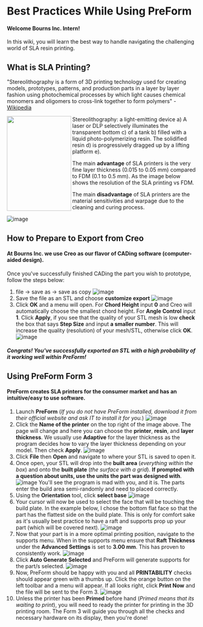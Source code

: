 # Best Practices While Using PreForm
#### Welcome Bourns Inc. Intern!
In this wiki, you will learn the best way to handle navigating the challenging world of SLA resin printing.

## What is SLA Printing?
"Stereolithography is a form of 3D printing technology used for creating models, prototypes, patterns, and production parts in a layer by layer fashion using photochemical processes by which light causes chemical monomers and oligomers to cross-link together to form polymers" - [Wikipedia](https://en.wikipedia.org/wiki/Stereolithography)

<img align="left" width="170" height="250" src="https://upload.wikimedia.org/wikipedia/commons/thumb/d/d6/Schematic_representation_of_Stereolithography.png/220px-Schematic_representation_of_Stereolithography.png">
  
Stereolithography: a light-emitting device a) A laser or DLP selectively illuminates the transparent bottom c) of a tank b) filled with a liquid photo-polymerizing resin. The solidified resin d) is progressively dragged up by a lifting platform e).

The main **advantage** of SLA printers is the very fine layer thickness (0.015 to 0.05 mm) compared to FDM (0.1 to 0.5 mm). As the image below shows the resolution of the SLA printing vs FDM. 

The main **disadvantage** of SLA printers are the material sensitivities and warpage due to the cleaning and curing process.

![image](https://manufactur3dmag.com/wp-content/uploads/2018/02/Above-3D-Printed-parts-made-in-FDM-SLA-SLS-technology-from-left-to-right-Image-Credit-Formlabs.jpg)

## How to Prepare to Export from Creo
#### At Bourns Inc. we use Creo as our flavor of CADing software (computer-aided design).
Once you've successfully finished CADing the part you wish to prototype, follow the steps below:
1. file -> save as -> save as copy
![image](https://github.com/C-Chicas/Bourns-Wiki/blob/main/creo_1.png)
2. Save the file as an STL and choose **customize export**
![image](https://github.com/C-Chicas/Bourns-Wiki/blob/main/creo_2.png)
3. Click **OK** and a menu will open. For **Chord Height** input **0** and Creo will automatically choose the smallest chord height. For **Angle Control** input **1**. Click **Apply**, if you see that the quality of your STL mesh is low **check** the box that says **Step Size** and input **a smaller number**. This will increase the quality (resolution) of your mesh/STL, otherwise click **OK**.
![image](https://github.com/C-Chicas/Bourns-Wiki/blob/main/creo_4.png)

##### Congrats! You've successfully exported an STL with a high probability of it working well within PreForm!

## Using PreForm Form 3
#### PreForm creates SLA printers for the consumer market and has an intuitive/easy to use software.
1. Launch **PreForm** (_If you do not have PreForm installed, download it from their official website and ask IT to install it for you._)
![image](https://github.com/C-Chicas/Bourns-Wiki/blob/main/preform_1.png)
2. Click the **Name of the printer** on the top right of the image above. The page will change and here you can choose the **printer**, **resin**, and **layer thickness**. We usually use **Adaptive** for the layer thickness as the program decides how to vary the layer thickness depending on your model. Then check **Apply**.
![image](https://github.com/C-Chicas/Bourns-Wiki/blob/main/preform_7.png)
3. Click **File** then **Open** and navigate to where your STL is saved to open it.
4. Once open, your STL will drop into the **built area** (_everything within the box_) and onto the **built plate** (_the surface with a grid_). **If prompted with a question about units, use the units the part was designed with**.
![image](https://github.com/C-Chicas/Bourns-Wiki/blob/main/preform_2.png)
You'll see the program is mad with you, and it is. The parts enter the build area semi-randomly and need to placed correctly.
5. Using the **Orientation** tool, click **select base**
![image](https://github.com/C-Chicas/Bourns-Wiki/blob/main/preform_3.png)
6. Your cursor will now be used to select the face that will be touching the build plate. In the example below, I chose the bottom flat face so that the part has the flattest side on the build plate. This is only for comfort sake as it's usually best practice to have a raft and supports prop up your part (which will be covered next).
![image](https://github.com/C-Chicas/Bourns-Wiki/blob/main/preform_4.png)
7. Now that your part is in a more optimal printing position, navigate to the supports menu. When in the supports menu ensure that **Raft Thickness** under the **Advanced Settings** is set to **3.00 mm**. This has proven to consistently work.
![image](https://github.com/C-Chicas/Bourns-Wiki/blob/main/preform_5.png)
8. Click **Auto Generate Selected** and PreForm will generate supports for the part/s selected.
![image](https://github.com/C-Chicas/Bourns-Wiki/blob/main/preform_6.png)
9. Now, PreForm should be happy with you and all **PRINTABILITY** checks should appear green with a thumbs up. Click the orange button on the left toolbar and a menu will appear. If all looks right, click **Print Now** and the file will be sent to the Form 3.
![image](https://github.com/C-Chicas/Bourns-Wiki/blob/main/preform_8.png)
10. Unless the printer has been **Primed** before hand (_Primed means that its waiting to print_), you will need to ready the printer for printing in the 3D printing room. The Form 3 will guide you through all the checks and necessary hardware on its display, then you're done!
